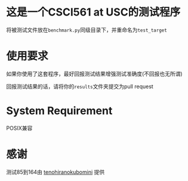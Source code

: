 # 这是一个CSCI561 at USC的测试程序

将被测试文件放在`benchmark.py`同级目录下，并重命名为`test_target`

# 使用要求

如果你使用了这套程序，最好回报测试结果增强测试准确度(不回报也无所谓)

回报测试结果的话，请将你的`results`文件夹提交为pull request

# System Requirement

POSIX兼容

# 感谢

测试85到164由 [tenohiranokubomini](mailto:hectorilles@gmail.com) 提供
